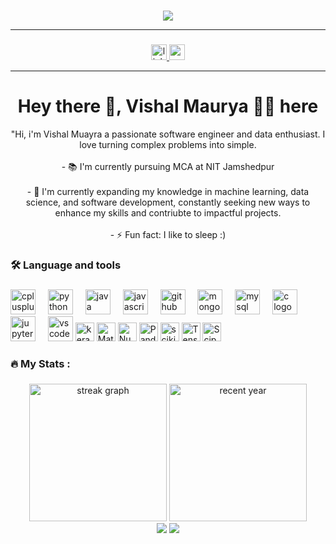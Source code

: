 ###


<div align="center">
  <img src="https://user-images.githubusercontent.com/57192512/134780110-04530adc-28a0-4dc0-a68d-572ca03195a3.gif"  />
</div>

*********************************************************************

###

<div align="center">
  <a href="https://www.linkedin.com/in/vishal-maurya-646619247/" target="_blank">
    <img src="https://img.shields.io/static/v1?message=LinkedIn&logo=linkedin&label=&color=0077B5&logoColor=white&labelColor=&style=for-the-badge" height="25" alt="linkedin logo"  />
  </a>
  <a href="2023pgcsca074@nitjsr.ac.in" target="_blank">
    <img src="https://img.shields.io/static/v1?message=Gmail&logo=gmail&label=&color=D14836&logoColor=white&labelColor=&style=for-the-badge" height="25" alt="gmail logo"  />
  </a>
</div>


*****************************************************************

<h1 align="center">Hey there 👋, Vishal Maurya 👩‍💻 here</h1>

<p align="center">"Hi, i'm Vishal Muayra a passionate software engineer and data enthusiast. I love turning complex problems into simple.<br><br>- 📚 I'm currently pursuing MCA at NIT Jamshedpur<br><br>- 🌱  I'm currently expanding my knowledge in machine learning, data science, and software development, constantly seeking new ways to enhance my skills and contriubte to impactful projects.<br><br>- ⚡ Fun fact: I like to sleep :)</p>

###

<h3 align="left">🛠 Language and tools</h3>

###

<div align="left">
  <img src="https://cdn.jsdelivr.net/gh/devicons/devicon/icons/cplusplus/cplusplus-original.svg" height="40" alt="cplusplus logo"  />
  <img width="12" />
  <img src="https://cdn.jsdelivr.net/gh/devicons/devicon/icons/python/python-original.svg" height="40" alt="python logo"  />
  <img width="12" />
  <img src="https://cdn.jsdelivr.net/gh/devicons/devicon/icons/java/java-original.svg" height="40" alt="java logo"  />
  <img width="12" />
  <img src="https://cdn.jsdelivr.net/gh/devicons/devicon/icons/javascript/javascript-original.svg" height="40" alt="javascript logo"  />
  <img width="12" />
  <img src="https://cdn.jsdelivr.net/gh/devicons/devicon/icons/github/github-original.svg" height="40" alt="github logo"  />
  <img width="12" />
  <img src="https://cdn.jsdelivr.net/gh/devicons/devicon/icons/mongodb/mongodb-original.svg" height="40" alt="mongodb logo"  />
  <img width="12" />
  <img src="https://cdn.jsdelivr.net/gh/devicons/devicon/icons/mysql/mysql-original.svg" height="40" alt="mysql logo"  />
  <img width="12" />
  <img src="https://cdn.jsdelivr.net/gh/devicons/devicon/icons/c/c-original.svg" height="40" alt="c logo"  />
  <img width="12" />
  <img src="https://cdn.jsdelivr.net/gh/devicons/devicon/icons/jupyter/jupyter-original.svg" height="40" alt="jupyter logo"  />
  <img width="12" />
  <img src="https://cdn.jsdelivr.net/gh/devicons/devicon/icons/vscode/vscode-original.svg" height="40" alt="vscode logo"  />
  <img src = "https://img.shields.io/badge/Keras-%23D00000.svg?style=for-the-badge&logo=Keras&logoColor=white" height="30" alt = "keras">
  <img src = "https://img.shields.io/badge/Matplotlib-%23ffffff.svg?style=for-the-badge&logo=Matplotlib&logoColor=black" height = "30" alt= "Matplotlib">
  <img src= "https://img.shields.io/badge/numpy-%23013243.svg?style=for-the-badge&logo=numpy&logoColor=white" height = "30" alt = "Numpy">
  <img src= "https://img.shields.io/badge/pandas-%23150458.svg?style=for-the-badge&logo=pandas&logoColor=white" height = "30" alt = "Pandas">
  <img src= "https://img.shields.io/badge/scikit--learn-%23F7931E.svg?style=for-the-badge&logo=scikit-learn&logoColor=white" height = "30" alt = "scikit-learn">
  <img src= "https://img.shields.io/badge/TensorFlow-%23FF6F00.svg?style=for-the-badge&logo=TensorFlow&logoColor=white" height = "30" alt = "Tensorflow">
  <img src= "https://img.shields.io/badge/SciPy-%230C55A5.svg?style=for-the-badge&logo=scipy&logoColor=%white" height = "30" alt = "Scipy">
</div>

###

<h3 align="left">🔥   My Stats :</h3>

###

<div align="center">
  <img src="https://streak-stats.demolab.com?user=vishallmaurya&locale=en&mode=daily&theme=dark&hide_border=false&border_radius=5&order=3" height="220" alt="streak graph"  />
  <img src="https://github-readme-stats.vercel.app/api?username=vishallmaurya&theme=dark&hide_border=false&include_all_commits=false&count_private=false" height="220" alt="recent year"/>
</div>

<div align="center">
  <img src="https://visitor-badge.laobi.icu/badge?page_id=vishallmaurya.vishallmaurya&"  />
  <img src = "https://visitcount.itsvg.in/api?id=vishallmaurya&icon=0&color=0)(https://visitcount.itsvg.in"/>
</div>

###